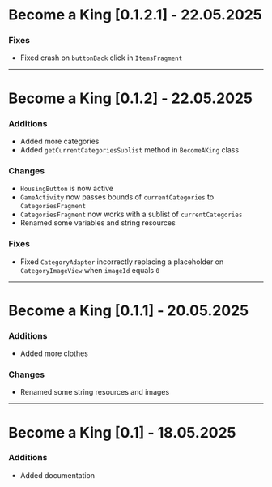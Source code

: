 # Become a King [0.1.2.1] - 22.05.2025

### Fixes
- Fixed crash on `buttonBack` click in `ItemsFragment`

---

# Become a King [0.1.2] - 22.05.2025

### Additions
- Added more categories
- Added `getCurrentCategoriesSublist` method in `BecomeAKing` class

### Changes
- `HousingButton` is now active
- `GameActivity` now passes bounds of `currentCategories` to `CategoriesFragment`
- `CategoriesFragment` now works with a sublist of `currentCategories`
- Renamed some variables and string resources

### Fixes
- Fixed `CategoryAdapter` incorrectly replacing a placeholder on `CategoryImageView` when `imageId` equals `0`

---

# Become a King [0.1.1] - 20.05.2025

### Additions
- Added more clothes

### Changes
- Renamed some string resources and images

---

# Become a King [0.1] - 18.05.2025

### Additions
- Added documentation